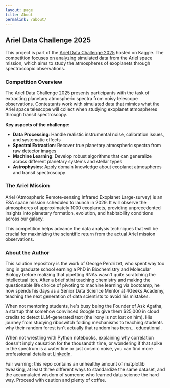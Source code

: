 ```yaml
---
layout: page
title: About
permalink: /about/
---
```


## Ariel Data Challenge 2025

This project is part of the [Ariel Data Challenge 2025](https://www.kaggle.com/competitions/ariel-data-challenge-2025) hosted on Kaggle. The competition focuses on analyzing simulated data from the Ariel space mission, which aims to study the atmospheres of exoplanets through spectroscopic observations.

### Competition Overview

The Ariel Data Challenge 2025 presents participants with the task of extracting planetary atmospheric spectra from noisy telescope observations. Contestants work with simulated data that mimics what the Ariel space telescope will collect when studying exoplanet atmospheres through transit spectroscopy.

**Key aspects of the challenge:**
- **Data Processing**: Handle realistic instrumental noise, calibration issues, and systematic effects
- **Spectral Extraction**: Recover true planetary atmospheric spectra from raw detector images
- **Machine Learning**: Develop robust algorithms that can generalize across different planetary systems and stellar types
- **Astrophysics**: Apply domain knowledge about exoplanet atmospheres and transit spectroscopy

### The Ariel Mission

Ariel (Atmospheric Remote-sensing Infrared Exoplanet Large-survey) is an ESA space mission scheduled to launch in 2029. It will observe the atmospheres of approximately 1000 exoplanets, providing unprecedented insights into planetary formation, evolution, and habitability conditions across our galaxy.

This competition helps advance the data analysis techniques that will be crucial for maximizing the scientific return from the actual Ariel mission observations.

### About the Author

This solution repository is the work of George Perdrizet, who spent way too long in graduate school earning a PhD in Biochemistry and Molecular Biology before realizing that pipetting RNAs wasn't quite scratching the intellectual itch. After a brief stint teaching chemistry and making the questionable life choice of pivoting to machine learning via bootcamp, he now spends his days as a Senior Data Science Mentor at 4Geeks Academy, teaching the next generation of data scientists to avoid his mistakes.

When not mentoring students, he's busy being the Founder of Ask Agatha, a startup that somehow convinced Google to give them $25,000 in cloud credits to detect LLM-generated text (the irony is not lost on him). His journey from studying riboswitch folding mechanisms to teaching students why their random forest isn't actually that random has been... educational.

When not wrestling with Python notebooks, explaining why correlation doesn't imply causation for the thousandth time, or wondering if that spike in the spectrum is a water line or just cosmic noise, you can find more professional details at [LinkedIn](https://www.linkedin.com/in/gperdrizet).

Fair warning: this repo contains an unhealthy amount of matplotlib tweaking, at least three different ways to standardize the same dataset, and the accumulated wisdom of someone who learned data science the hard way. Proceed with caution and plenty of coffee.
